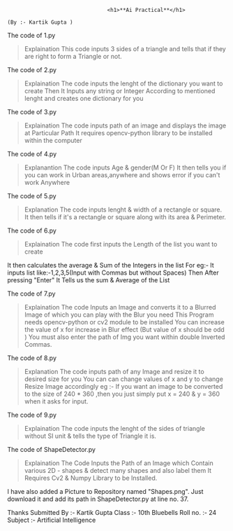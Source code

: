 
                                    <h1>**Ai Practical**</h1>
                                                                                (By :- Kartik Gupta )

The code of 1.py

>Explaination
This code inputs 3 sides of a triangle and tells that if they are right to form a Triangle or not.

The code of 2.py

>Explaination
The code inputs the lenght of the dictionary you want to create
Then It Inputs any string or Integer According to mentioned lenght and creates one dictionary for you


The code of 3.py

>Explaination
The code inputs path of an image and displays the image at Particular Path
It requires opencv-python library to be installed within the computer


The code of 4.py
>Explanantion
The code inputs Age & gender(M Or F)
It then tells you if you can work in Urban areas,anywhere and shows error if you can't work Anywhere


The code of 5.py
>Explanation
The code inputs lenght & width of a rectangle or square.
It then tells if it's a rectangle or square along with its area & Perimeter.


The code of 6.py
>Explaination
The code first inputs the Length of the list you want to create

It then calculates the average & Sum of the Integers in the list
For eg:-
It inputs list like:-1,2,3,5(Input with Commas but without Spaces)
Then After pressing "Enter"
It Tells us the sum & Average of the List


The code of 7.py
>Explaination
The code Inputs an Image and converts it to a Blurred Image of which you can play with the Blur you need
This Program needs opencv-python or cv2 module to be installed
You can increase the value of x for increase in Blur effect (But value of x should be odd )
You must also enter the path of Img you want within double Inverted Commas.  

The code of 8.py
>Explanation
The code inputs path of any Image and resize it to desired size for you
You can can change values of x and y to change Resize Image accordingly 
eg :- If you want an image to be converted to the size of 240 * 360 ,then you just simply put x = 240 & y = 360 when it asks for input.

The code of 9.py
>Explaination
The code inputs the lenght of the sides of triangle without SI unit & tells the type of Triangle it is.


The code of ShapeDetector.py
>Explaination
The Code Inputs the Path of an Image which Contain various 2D - shapes & detect many shapes and also label them
It Requires Cv2 & Numpy Library to be Installed.

I have also added a Picture to Repository named "Shapes.png".
Just download it and add its path in ShapeDetector.py at line no. 37.



Thanks
Submitted By :- Kartik Gupta
Class :- 10th Bluebells
Roll no. :- 24
Subject :- Artificial Intelligence
